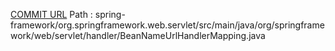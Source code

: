 [COMMIT URL](https://github.com/spring-projects/spring-framework/commit/0598eafb844355f4a3c141fa8b805c1de0efc26a)
Path : spring-framework/org.springframework.web.servlet/src/main/java/org/springframework/web/servlet/handler/BeanNameUrlHandlerMapping.java